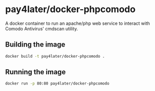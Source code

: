 # pay4later/docker-phpcomodo

A docker container to run an apache/php web service to interact with Comodo Antivirus' cmdscan utility.

## Building the image

```sh
docker build -t pay4later/docker-phpcomodo .
```

## Running the image

```sh
docker run -p 80:80 pay4later/docker-phpcomodo
```